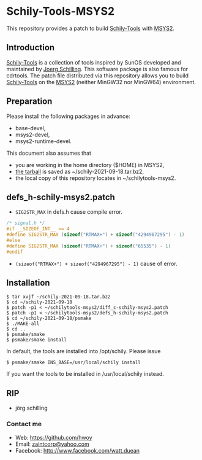 # Schily-Tools-MSYS2

This repository provides a patch to build [Schily-Tools](http://schilytools.sourceforge.net/) with [MSYS2](https://www.msys2.org/).


## Introduction

[Schily-Tools](http://schilytools.sourceforge.net/) is a collection of tools inspired by SunOS developed and maintained by [Joerg Schilling](http://cdrtools.sourceforge.net/private/).
This software package is also famous for cdrtools.
The patch file distributed via this repository allows you to build [Schily-Tools](http://schilytools.sourceforge.net/) on the [MSYS2](https://www.msys2.org/) (neither MinGW32 nor MinGW64) environment.


## Preparation

Please install the following packages in advance:

* base-devel,
* msys2-devel,
* msys2-runtime-devel.

This document also assumes that

* you are working in the home directory ($HOME) in MSYS2,
* [the tarball](https://sourceforge.net/projects/schilytools/) is saved as ~/schily-2021-09-18.tar.bz2,
* the local copy of this repository locates in ~/schilytools-msys2.

## defs_h-schily-msys2.patch
* ```SIG2STR_MAX``` in defs.h cause compile error.
```c
/* signal.h */
#if __SIZEOF_INT__ >= 4
#define SIG2STR_MAX (sizeof("RTMAX+") + sizeof("4294967295") - 1)
#else
#define SIG2STR_MAX (sizeof("RTMAX+") + sizeof("65535") - 1)
#endif
```
* ```(sizeof("RTMAX+") + sizeof("4294967295") - 1)``` cause of error.

## Installation

```console
$ tar xvjf ~/schily-2021-09-18.tar.bz2
$ cd ~/schily-2021-09-18
$ patch -p1 < ~/schilytools-msys2/diff_c-schily-msys2.patch
$ patch -p1 < ~/schilytools-msys2/defs_h-schily-msys2.patch
$ cd ~/schily-2021-09-18/psmake
$ ./MAKE-all
$ cd ..
$ psmake/smake
$ psmake/smake install
```

In default, the tools are installed into /opt/schily.
Please issue

```console
$ psmake/smake INS_BASE=/usr/local/schily install
```

If you want the tools to be installed in /usr/local/schily instead.

## RIP
* jörg schilling

### Contact me
- Web: https://github.com/hwoy 
- Email: zaintcorp@yahoo.com 
- Facebook: http://www.facebook.com/watt.duean
